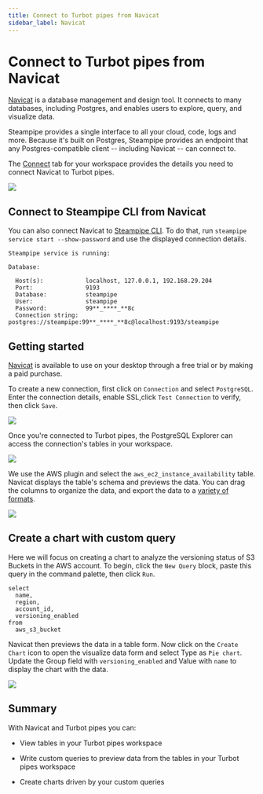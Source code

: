 ```yaml
---
title: Connect to Turbot pipes from Navicat
sidebar_label: Navicat
---
```


# Connect to Turbot pipes from Navicat

[Navicat](https://navicat.com/en/) is a database management and design tool. It connects to many databases, including Postgres, and enables users to explore, query, and visualize data.

Steampipe provides a single interface to all your cloud, code, logs and more. Because it's built on Postgres, Steampipe provides an endpoint that any Postgres-compatible client -- including Navicat -- can connect to.

The [Connect](/pipes/docs/integrations/overview) tab for your workspace provides the details you need to connect Navicat to Turbot pipes.

<div style={{"marginBottom":"2em","borderWidth":"thin", "borderStyle":"solid", "borderColor":"lightgray", "padding":"20px", "width":"90%"}}>
<img src="/images/docs/pipes/turbot-pipes-connect-details.jpg" />
</div>

## Connect to Steampipe CLI from Navicat

You can also connect Navicat to [Steampipe CLI](https://steampipe.io/downloads). To do that, run `steampipe service start --show-password` and use the displayed connection details.

```
Steampipe service is running:

Database:

  Host(s):            localhost, 127.0.0.1, 192.168.29.204
  Port:               9193
  Database:           steampipe
  User:               steampipe
  Password:           99**_****_**8c
  Connection string:  postgres://steampipe:99**_****_**8c@localhost:9193/steampipe
```

## Getting started

[Navicat](https://navicat.com/en/download/navicat-for-postgresql) is available to use on your desktop through a free trial or by making a paid purchase.

To create a new connection, first click on `Connection` and select `PostgreSQL`. Enter the connection details, enable SSL,click `Test Connection` to verify, then click `Save`.

<div style={{"marginTop":"1em", "marginBottom":"1em", "width":"90%"}}>
<img src="/images/docs/pipes/navicat-connection-success.png" />
</div>

Once you're connected to Turbot pipes, the PostgreSQL Explorer can access the connection's tables in your workspace.

<div style={{"marginTop":"1em", "marginBottom":"1em", "width":"40%"}}>
<img src="/images/docs/pipes/navicat-navigation-bar.png" />
</div>

We use the AWS plugin and select the `aws_ec2_instance_availability` table. Navicat displays the table's schema and previews the data. You can drag the columns to organize the data, and export the data to a [variety of formats](https://steampipe.io/docs/reference/cli/check#output-formats).

<div style={{"marginTop":"1em", "marginBottom":"1em", "width":"40%"}}>
<img src="/images/docs/pipes/navicat-instance-data-preview.png" />
</div>

## Create a chart with custom query

Here we will focus on creating a chart to analyze the versioning status of S3 Buckets in the AWS account. To begin, click the `New Query` block, paste this query in the command palette, then click `Run`.

```
select
  name,
  region,
  account_id,
  versioning_enabled
from
  aws_s3_bucket
```

Navicat then previews the data in a table form. Now click on the `Create Chart` icon to open the visualize data form and select Type as `Pie chart`. Update the Group field with `versioning_enabled` and Value with `name` to display the chart with the data.

<div style={{"marginTop":"1em", "marginBottom":"1em", "width":"90%"}}>
<img src="/images/docs/pipes/navicat-s3-bucket-analysis-chart.png" />
</div>

## Summary

With Navicat and Turbot pipes you can:

- View tables in your Turbot pipes workspace

- Write custom queries to preview data from the tables in your Turbot pipes workspace

- Create charts driven by your custom queries
